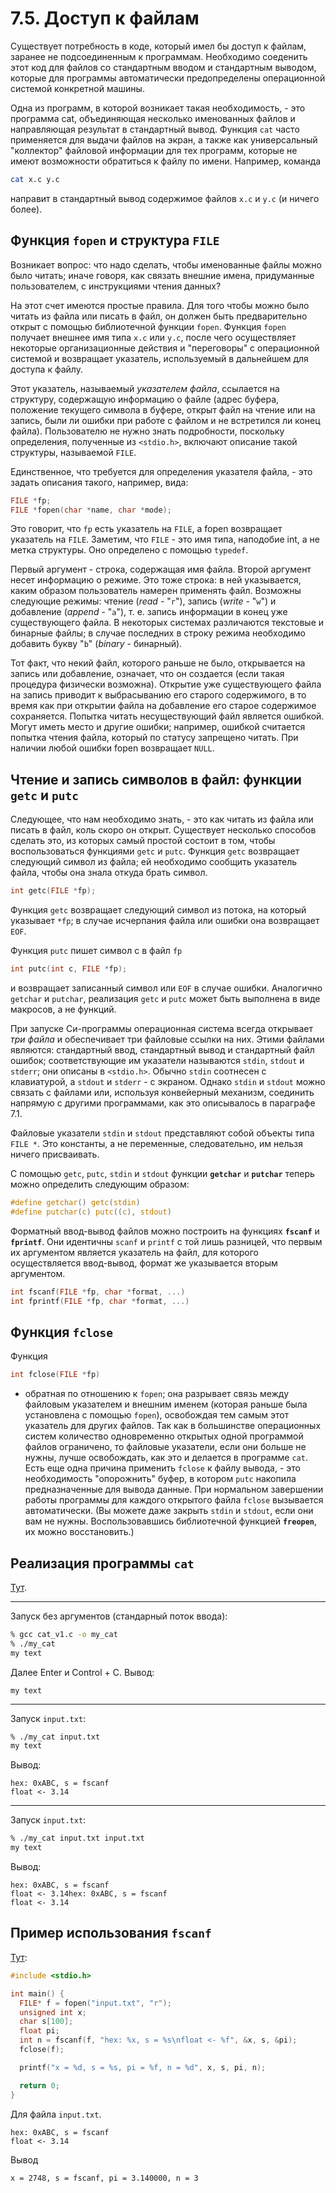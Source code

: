 # 7.5. Доступ к файлам

Существует потребность в коде, который имел бы доступ к файлам, заранее не подсоединенным к программам. Необходимо соеденить этот код для файлов со стандартным вводом и стандартным выводом, которые для программы автоматически предопределены операционной системой конкретной машины.

Одна из программ, в которой возникает такая необходимость, - это программа cat, объединяющая несколько именованных файлов и направляющая результат в стандартный вывод. Функция `cat` часто применяется для выдачи файлов на экран, а также как универсальный "коллектор" файловой информации для тех программ, которые не имеют возможности обратиться к файлу по имени. Например, команда
```bash
cat x.c y.c
```
направит в стандартный вывод содержимое файлов `x.c` и `y.c` (и ничего более).

## Функция `fopen` и структура `FILE`
Возникает вопрос: что надо сделать, чтобы именованные файлы можно было читать; иначе говоря, как связать внешние имена, придуманные пользователем, с инструкциями чтения данных?

На этот счет имеются простые правила. Для того чтобы можно было читать из файла или писать в файл, он должен быть предварительно открыт с помощью библиотечной функции `fopen`. Функция `fopen` получает внешнее имя типа `x.c` или `y.c`, после чего осуществляет некоторые организационные действия и "переговоры" с операционной системой и возвращает указатель, используемый в дальнейшем для доступа к файлу.

Этот указатель, называемый _указателем файла_, ссылается на структуру, содержащую информацию о файле (адрес буфера, положение текущего символа в буфере, открыт файл на чтение или на запись, были ли ошибки при работе с файлом и не встретился ли конец файла). Пользователю не нужно знать подробности, поскольку определения, полученные из `<stdio.h>`, включают описание такой структуры, называемой `FILE`.

Единственное, что требуется для определения указателя файла, - это задать описания такого, например, вида:
```c
FILE *fp;
FILE *fopen(char *name, char *mode);
```
Это говорит, что `fp` есть указатель на `FILE`, a fopen возвращает указатель на `FILE`. Заметим, что `FILE` - это имя типа, наподобие int, а не метка структуры. Оно определено с помощью `typedef`.

Первый аргумент - строка, содержащая имя файла. Второй аргумент несет информацию о режиме. Это тоже строка: в ней указывается, каким образом пользователь намерен применять файл. Возможны следующие режимы: чтение (_read_ - "`r`"), запись (_write_ - "`w`") и добавление (_append_ - "`a`"), т. е. запись информации в конец уже существующего файла. В некоторых системах различаются текстовые и бинарные файлы; в случае последних в строку режима необходимо добавить букву "`b`" (_binary_ - бинарный).

Тот факт, что некий файл, которого раньше не было, открывается на запись или добавление, означает, что он создается (если такая процедура физически возможна). Открытие уже существующего файла на запись приводит к выбрасыванию его старого содержимого, в то время как при открытии файла на добавление его старое содержимое сохраняется. Попытка читать несуществующий файл является ошибкой. Могут иметь место и другие ошибки; например, ошибкой считается попытка чтения файла, который по статусу запрещено читать. При наличии любой ошибки fopen возвращает `NULL`.

## Чтение и запись символов в файл: функции `getc` и `putc`
Следующее, что нам необходимо знать, - это как читать из файла или писать в файл, коль скоро он открыт. Существует несколько способов сделать это, из которых самый простой состоит в том, чтобы воспользоваться функциями `getc` и `putc`. Функция `getc` возвращает следующий символ из файла; ей необходимо сообщить указатель файла, чтобы она знала откуда брать символ.
```c
int getc(FILE *fp);
```
Функция `getc` возвращает следующий символ из потока, на который указывает `*fp`; в случае исчерпания файла или ошибки она возвращает `EOF`.

Функция `putc` пишет символ c в файл `fp`
```c
int putc(int с, FILE *fp);
```
и возвращает записанный символ или `EOF` в случае ошибки. Аналогично `getchar` и `putchar`, реализация `getc` и `putc` может быть выполнена в виде макросов, а не функций.

При запуске Си-программы операционная система всегда открывает _три файла_ и обеспечивает три файловые ссылки на них. Этими файлами являются: стандартный ввод, стандартный вывод и стандартный файл ошибок; соответствующие им указатели называются `stdin`, `stdout` и `stderr`; они описаны в `<stdio.h>`. Обычно `stdin` соотнесен с клавиатурой, а `stdout` и `stderr` - с экраном. Однако `stdin` и `stdout` можно связать с файлами или, используя конвейерный механизм, соединить напрямую с другими программами, как это описывалось в параграфе 7.1.

Файловые указатели `stdin` и `stdout` представляют собой объекты типа `FILE *`. Это константы, а не переменные, следовательно, им нельзя ничего присваивать.

С помощью `getc`, `putc`, `stdin` и `stdout` функции __`getchar`__ и __`putchar`__ теперь можно определить следующим образом:
```c
#define getchar() getc(stdin)
#define putchar(c) putc((c), stdout)
```

Форматный ввод-вывод файлов можно построить на функциях __`fscanf`__ и __`fprintf`__. Они идентичны `scanf` и `printf` с той лишь разницей, что первым их аргументом является указатель на файл, для которого осуществляется ввод-вывод, формат же указывается вторым аргументом.
```c
int fscanf(FILE *fp, char *format, ...)
int fprintf(FILE *fp, char *format, ...)
```

## Функция `fclose`
Функция

```c
int fclose(FILE *fp)
```

- обратная по отношению к `fopen`; она разрывает связь между файловым указателем и внешним именем (которая раньше была установлена с помощью `fopen`), освобождая тем самым этот указатель для других файлов. Так как в большинстве операционных систем количество одновременно открытых одной программой файлов ограничено, то файловые указатели, если они больше не нужны, лучше освобождать, как это и делается в программе `cat`. Есть еще одна причина применить `fclose` к файлу вывода, - это необходимость "опорожнить" буфер, в котором `putc` накопила предназначенные для вывода данные. При нормальном завершении работы программы для каждого открытого файла `fclose` вызывается автоматически. (Вы можете даже закрыть `stdin` и `stdout`, если они вам не нужны. Воспользовавшись библиотечной функцией __`freopen`__, их можно восстановить.)

## Реализация программы `cat`

[Тут](../examples/cat_v1.c).

---

Запуск без аргументов (стандарный поток ввода):
```bash
% gcc cat_v1.c -o my_cat
% ./my_cat
my text
```
Далее Enter и Control + C. Вывод:
```
my text
```
---
Запуск `input.txt`:
```bash
% ./my_cat input.txt
my text
```
Вывод:
```
hex: 0xABC, s = fscanf
float <- 3.14
```
---
Запуск `input.txt`:
```bash
% ./my_cat input.txt input.txt
my text
```
Вывод:
```
hex: 0xABC, s = fscanf
float <- 3.14hex: 0xABC, s = fscanf
float <- 3.14
```

## Пример использования `fscanf`

[Тут](../examples/fscanf_usage.c):

```c
#include <stdio.h>

int main() {
  FILE* f = fopen("input.txt", "r");
  unsigned int x;
  char s[100];
  float pi;
  int n = fscanf(f, "hex: %x, s = %s\nfloat <- %f", &x, s, &pi);
  fclose(f);

  printf("x = %d, s = %s, pi = %f, n = %d", x, s, pi, n);

  return 0;
}
```

Для файла `input.txt`.
```
hex: 0xABC, s = fscanf
float <- 3.14
```

Вывод
```
x = 2748, s = fscanf, pi = 3.140000, n = 3
```

